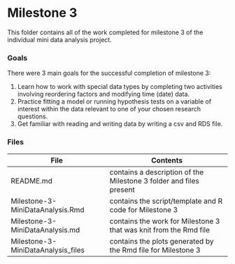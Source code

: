 # Milestone 3 

This folder contains all of the work completed for milestone 3 of the individual mini data analysis project. 

### Goals
There were 3 main goals for the successful completion of milestone 3:
1. Learn how to work with special data types by completing two activities involving reordering factors and modifying time (date) data. 
2. Practice fitting a model or running hypothesis tests on a variable of interest within the data relevant to one of your chosen research questions. 
3. Get familiar with reading and writing data by writing a csv and RDS file. 


### Files

| File                                | Contents                                                          |  
| ------------------------------------|------------------------------------------------------------------ |
| README.md                           | contains a description of the Milestone 3 folder and files present|
| Milestone-3-MiniDataAnalysis.Rmd    | contains the script/template and R code for Milestone 3           |
| Milestone-3-MiniDataAnalysis.md     | contains the work for Milestone 3 that was knit from the Rmd file |
| Milestone-3-MiniDataAnalysis_files  | contains the plots generated by the Rmd file for Milestone 3      |